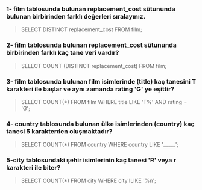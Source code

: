 ### 1- film tablosunda bulunan replacement_cost sütununda bulunan birbirinden farklı değerleri sıralayınız.
> SELECT DISTINCT replacement_cost FROM film;
### 2- film tablosunda bulunan replacement_cost sütununda birbirinden farklı kaç tane veri vardır?
> SELECT COUNT (DISTINCT replacement_cost) FROM film;
### 3- film tablosunda bulunan film isimlerinde (title) kaç tanesini T karakteri ile başlar ve aynı zamanda rating 'G' ye eşittir?
> SELECT COUNT(*) FROM film
WHERE title LIKE 'T%' AND rating = 'G';
### 4- country tablosunda bulunan ülke isimlerinden (country) kaç tanesi 5 karakterden oluşmaktadır?
> SELECT COUNT(*) FROM country
WHERE country LIKE '_____';
### 5-city tablosundaki şehir isimlerinin kaç tanesi 'R' veya r karakteri ile biter?
> SELECT COUNT(*) FROM city
WHERE city ILIKE '%n';
